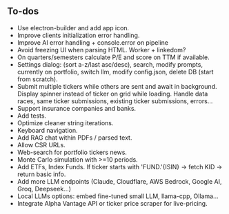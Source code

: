 ## To-dos

- Use electron-builder and add app icon.
- Improve clients initialization error handling.
- Improve AI error handling + console.error on pipeline
- Avoid freezing UI when parsing HTML. Worker + linkedom?
- On quarters/semesters calculate P/E and score on TTM if available.
- Settings dialog: (sort a-z/last asc/desc), search, modify prompts, currently
  on portfolio, switch llm, modify config.json, delete DB (start from scratch).
- Submit multiple tickers while others are sent and await in background. Display
  spinner instead of ticker on grid while loading. Handle data races, same
  ticker submissions, existing ticker submissions, errors...
- Support insurance companies and banks.
- Add tests.
- Optimize cleaner string iterations.
- Keyboard navigation.
- Add RAG chat within PDFs / parsed text.
- Allow CSR URLs.
- Web-search for portfolio tickers news.
- Monte Carlo simulation with >=10 periods.
- Add ETFs, Index Funds. If ticker starts with 'FUND.'{ISIN} -> fetch KID ->
  return basic info.
- Add more LLM endpoints (Claude, Cloudflare, AWS Bedrock, Google AI, Groq,
  Deepseek...)
- Local LLMs options: embed fine-tuned small LLM, llama-cpp, Ollama...
- Integrate Alpha Vantage API or ticker price scraper for live-pricing.
